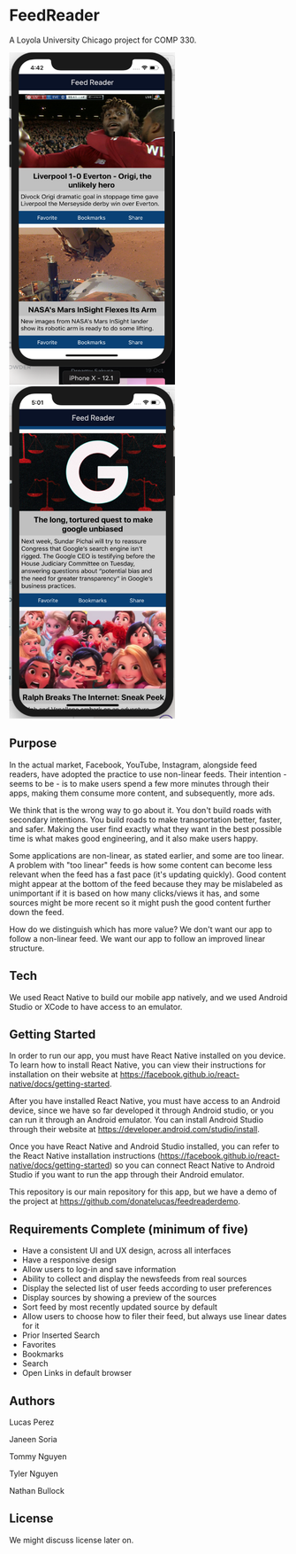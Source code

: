 # FeedReader

A Loyola University Chicago project for COMP 330.

<p float="left">
<img src="https://github.com/donatelucas/feedreader/blob/master/Screenshots/01.png" width="300" height="600">
<img src="https://github.com/donatelucas/feedreader/blob/master/Screenshots/02.png" width="300"
height="600">
</p>

## Purpose

In the actual market, Facebook, YouTube, Instagram, alongside feed readers, have adopted the practice to use non-linear feeds. Their intention - seems to be - is to make users spend a few more minutes through their apps, making them consume more content, and subsequently, more ads.

We think that is the wrong way to go about it. You don't build roads with secondary intentions. You build roads to make transportation better, faster, and safer. Making the user find exactly what they want in the best possible time is what makes good engineering, and it also make users happy.

Some applications are non-linear, as stated earlier, and some are too linear. A problem with "too linear" feeds is how some content can become less relevant when the feed has a fast pace (it's updating quickly). Good content might appear at the bottom of the feed because they may be mislabeled as unimportant if it is based on how many clicks/views it has, and some sources might be more recent so it might push the good content further down the feed.

How do we distinguish which has more value? We don't want our app to follow a non-linear feed. We want our app to follow an improved linear structure.


## Tech

We used React Native to build our mobile app natively, and we used Android Studio or XCode to have access to an emulator.

## Getting Started

In order to run our app, you must have React Native installed on you device. To learn how to install React Native, you can view their instructions for installation on their website at https://facebook.github.io/react-native/docs/getting-started.

After you have installed React Native, you must have access to an Android device, since we have so far developed it through Android studio, or you can run it through an Android emulator. You can install Android Studio through their website at https://developer.android.com/studio/install.

Once you have React Native and Android Studio installed, you can refer to the React Native installation instructions (https://facebook.github.io/react-native/docs/getting-started) so you can connect React Native to Android Studio if you want to run the app through their Android emulator.

This repository is our main repository for this app, but we have a demo of the project at https://github.com/donatelucas/feedreaderdemo.

## Requirements Complete (minimum of five)

* Have a consistent UI and UX design, across all interfaces
* Have a responsive design
* Allow users to log-in and save information
* Ability to collect and display the newsfeeds from real sources
* Display the selected list of user feeds according to user preferences
* Display sources by showing a preview of the sources
* Sort feed by most recently updated source by default
* Allow users to choose how to filer their feed, but always use linear dates for it
* Prior Inserted Search
* Favorites
* Bookmarks
* Search
* Open Links in default browser

## Authors

Lucas Perez

Janeen Soria

Tommy Nguyen

Tyler Nguyen

Nathan Bullock

## License

We might discuss license later on.
